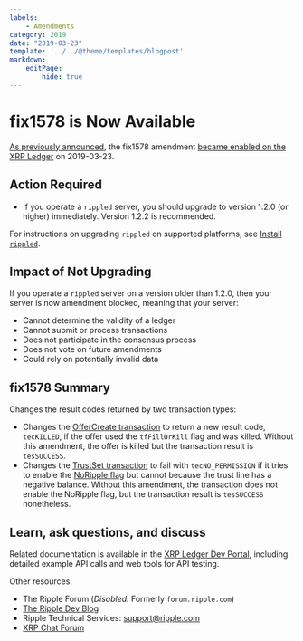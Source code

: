 ```yaml
---
labels:
    - Amendments
category: 2019
date: "2019-03-23"
template: '../../@theme/templates/blogpost'
markdown:
    editPage:
        hide: true
---
```

# fix1578 is Now Available

[As previously announced](https://developers.ripple.com/blog/2019/fix1578-expected.html), the fix1578 amendment [became enabled on the XRP Ledger](https://xrpcharts.ripple.com/#/transactions/7A80C87F59BCE6973CBDCA91E4DBDB0FC5461D3599A8BC8EAD02FA590A50005D) on 2019-03-23.

## Action Required

- If you operate a `rippled` server, you should upgrade to version 1.2.0 (or higher) immediately. Version 1.2.2 is recommended.

For instructions on upgrading `rippled` on supported platforms, see [Install `rippled`](https://developers.ripple.com/install-rippled.html).


## Impact of Not Upgrading

If you operate a `rippled` server on a version older than 1.2.0, then your server is now amendment blocked, meaning that your server:

* Cannot determine the validity of a ledger
* Cannot submit or process transactions
* Does not participate in the consensus process
* Does not vote on future amendments
* Could rely on potentially invalid data

## fix1578 Summary

Changes the result codes returned by two transaction types:

- Changes the [OfferCreate transaction](https://developers.ripple.com/offercreate.html) to return a new result code, `tecKILLED`, if the offer used the `tfFillOrKill` flag and was killed. Without this amendment, the offer is killed but the transaction result is `tesSUCCESS`.
- Changes the [TrustSet transaction](https://developers.ripple.com/trustset.html) to fail with `tecNO_PERMISSION` if it tries to enable the [NoRipple flag](https://developers.ripple.com/rippling.html#the-noripple-flag) but cannot because the trust line has a negative balance. Without this amendment, the transaction does not enable the NoRipple flag, but the transaction result is `tesSUCCESS` nonetheless.

## Learn, ask questions, and discuss
Related documentation is available in the [XRP Ledger Dev Portal](https://developers.ripple.com/), including detailed example API calls and web tools for API testing.

Other resources:

* The Ripple Forum (_Disabled._ Formerly `forum.ripple.com`)
* [The Ripple Dev Blog](https://developers.ripple.com/blog/)
* Ripple Technical Services: <support@ripple.com>
* [XRP Chat Forum](http://www.xrpchat.com/)
